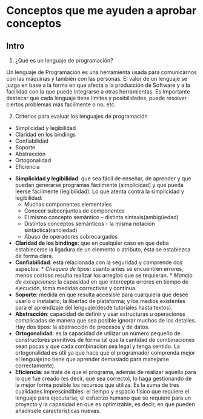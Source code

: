 # Conceptos que me ayuden a aprobar conceptos

## Intro

1. ¿Qué es un lenguaje de programación?

Un lenguaje de Programación es una herramienta usada para comunicarnos con las máquinas y también con las personas. El valor de un lenguaje se juzga en base a la forma en que afecta a la producción de Software y a la facilidad con la que puede integrarse a otras herramientas. Es importante destacar que cada lenguaje tiene límites y posibilidades, puede resolver ciertos problemas más facilmente o no, etc.

2. Criterios para evaluar los lenguajes de programación

+ Simplicidad y legibilidad
+ Claridad en los bindings
+ Confiabilidad
+ Soporte
+ Abstracción
+ Ortogonalidad
+ Eficiencia

- **Simplicidad y legibilidad**: que sea fácil de enseñar, de aprender y que puedan generarse programas fácilmente (simplicidad) y que pueda leerse fácilmente (legibilidad). Lo que atenta contra la simplicidad y legibilidad:
  * Muchas componentes elementales
  * Conocer subconjuntos de componentes
  * El mismo concepto semántico – distinta sintaxis(ambigüedad)
  * Distintos conceptos semánticos - la misma notación sintáctica(ranciedad)
  * Abuso de operadores sobrecargados
- **Claridad de los bindings**: que en cualquier caso en que deba establecerse la ligadura de un elemento o atributo, ésta se establezca de forma clara.
- **Confiabilidad**: está relacionada con la seguridad y comprende dos aspectos:
		* *Chequeo de tipos*: cuanto antes se encuentren errores, menos costoso resulta realizar los arreglos que se requieran.
		* *Manejo de excepciones*: la capasidad en que intercepta errores en tiempo de ejecución, toma medidas correctivas y continua.
- **Soporte**: medida en que resulta accesible para cualquiera que desee usarlo o instalarlo; la libertad de plataforma; y los medios existentes para el aprendizaje del lenguaje(desde tutoriales hasta textos).
- **Abstracción**: capacidad de definir y usar estructuras u operaciones complicadas de manera que sea posible ignorar muchos de los detalles. Hay dos tipos: la abstracción de procesos y de datos.
- **Ortogonalidad**: es la capacidad de utilizar un número pequeño de constructores primitivos de forma tal que la cantidad de combinaciones sean pocas y que cada combinacion sea legal y tenga sentido. La ortogonalidad es útil ya que hace que el programador comprenda mejor el lenguaje(no tiene que aprender demasiado para manejarse correctamente).
- **Eficiencia**: se trata de que el programa, además de realizar aquello para lo que fue creado (es decir, que sea correcto), lo haga gestionando de la mejor forma posible los recursos que utiliza. Es la suma de tres cualidades imprescindibles: el tiempo y espacio físico que requiere el lenguaje para ejecutarse, el esfuerzo humano que se requiere para un proyecto y la capasidad en que es optimizable, es decir, en que pueden añadírsele características nuevas.
